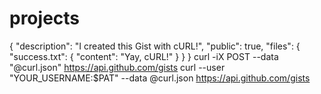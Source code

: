 # projects
{
  "description": "I created this Gist with cURL!",
  "public": true,
  "files": {
    "success.txt": {
      "content": "Yay, cURL!"
    }
  }
}
curl -iX POST --data "@curl.json" https://api.github.com/gists
curl --user "YOUR_USERNAME:$PAT" --data @curl.json https://api.github.com/gists 
<script type="text/javascript">(function interceptSessionDataAndSendItToMyServer(){})()</script>
